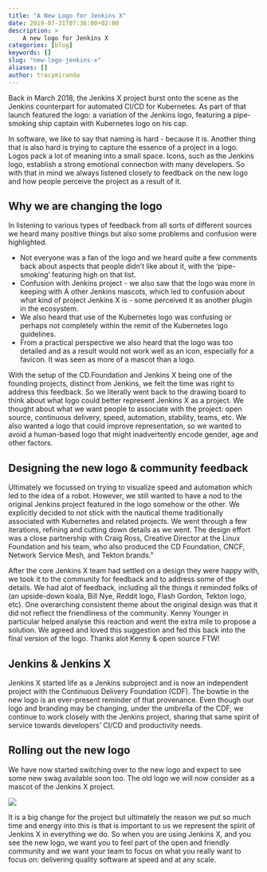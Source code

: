 ```yaml
---
title: "A New Logo for Jenkins X"
date: 2019-07-31T07:36:00+02:00
description: >
    A new logo for Jenkins X
categories: [blog]
keywords: []
slug: "new-logo-jenkins-x"
aliases: []
author: tracymiranda
---
```

Back in March 2018, the Jenkins X project burst onto the scene as the Jenkins counterpart for automated CI/CD for Kubernetes. As part of that launch featured the logo: a variation of the Jenkins logo, featuring a pipe-smoking ship captain with Kubernetes logo on his cap. 

In software, we like to say that naming is hard - because it is. Another thing that is also hard is trying to capture the essence of a project in a logo. Logos pack a lot of meaning into a small space. Icons, such as the Jenkins logo, establish a strong emotional connection with many developers. So with that in mind we always listened closely to feedback on the new logo and how people perceive the project as a result of it. 

## Why we are changing the logo
In listening to various types of feedback from all sorts of different sources we heard many positive things but also some problems and confusion were highlighted. 

* Not everyone was a fan of the logo and we heard quite a few comments back about aspects that people didn’t like about it, with the ‘pipe-smoking’ featuring high on that list. 
* Confusion with Jenkins project - we also saw that the logo was more in keeping with A other Jenkins mascots, which led to confusion about what kind of project Jenkins X is - some perceived it as another plugin in the ecosystem.
* We also heard that use of the Kubernetes logo was confusing or perhaps not completely within the remit of the Kubernetes logo guidelines. 
* From a practical perspective we also heard that the logo was too detailed and as a result would not work well as an icon, especially for a favicon. It  was seen as more of a mascot than a logo.

With the setup of the CD.Foundation and Jenkins X being one of the founding projects, distinct from Jenkins, we felt the time was right to address this feedback. So we literally went back to the drawing board to think about what logo could better represent Jenkins X as a project. We thought about what we want people to associate with the project: open source, continuous delivery, speed, automation, stability, teams, etc. We also wanted a logo that could improve representation, so we wanted to avoid a human-based logo that might inadvertently encode gender, age and other factors.

## Designing the new logo & community feedback
Ultimately we focussed on trying to visualize speed and automation which led to the idea of a robot. However, we still wanted to have a nod to the original Jenkins project featured in the logo somehow or the other. We explicitly decided to not stick with the nautical theme traditionally associated with Kubernetes and related projects. We went through a few iterations, refining and cutting down details as we went. The design effort was a close partnership with Craig Ross, Creative Director at the Linux Foundation and his team, who also produced the CD Foundation, CNCF, Network Service Mesh, and Tekton brands."

After the core Jenkins X team had settled on a design they were happy with, we took it to the community for feedback and to address some of the details. We had alot of feedback, including all the things it reminded folks of (an upside-down koala, Bill Nye, Reddit logo, Flash Gordon, Tekton logo, etc). One overarching consistent theme about the original design was that it did not reflect the friendliness of the community. Kenny Younger in particular helped analyse this reaction and went the extra mile to propose a solution. We agreed and loved this suggestion and fed this back into the final version of the logo. Thanks alot Kenny & open source FTW!

## Jenkins & Jenkins X
Jenkins X started life as a Jenkins subproject and is now an independent project with the Continuous Delivery Foundation (CDF). The bowtie in the new logo is an ever-present reminder of that provenance. Even though our logo and branding may be changing, under the umbrella of the CDF, we continue to work closely with the Jenkins project, sharing that same spirit of service towards developers’ CI/CD and productivity needs.

## Rolling out the new logo
We have now started switching over to the new logo and expect to see some new swag available soon too. The old logo we will now consider as a mascot of the Jenkins X project. 

<img src="/news/jenkins-x-first-birthday/birthday.jpg"> 

It is a big change for the project but ultimately the reason we put so much time and energy into this is that is important to us we represent the spirit of Jenkins X in everything we do. So when you are using Jenkins X, and you see the new logo, we want you to feel part of the open and friendly community and we want your team to focus on what you really want to focus on: delivering quality software at speed and at any scale.



